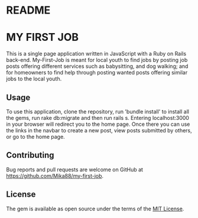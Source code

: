 # README
# MY FIRST JOB

This is a single page application written in JavaScript with a Ruby on Rails back-end. My-First-Job is meant for local youth to find jobs by posting job posts offering different services such as babysitting, and dog walking; and for homeowners to find help through posting wanted posts offering similar jobs to the local youth. 

## Usage

To use this application, clone the repository, run 'bundle install' to install all the gems, run rake db:migrate and then run rails s. 
Entering localhost:3000 in your browser will redirect you to the home page. 
Once there you can use the links in the navbar to create a new post, view posts submitted by others, or go to the home page. 

## Contributing

Bug reports and pull requests are welcome on GitHub at https://github.com/Mika88/my-first-job.

## License

The gem is available as open source under the terms of the [MIT License](https://opensource.org/licenses/MIT).
